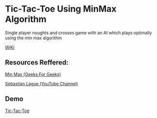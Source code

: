 <h1>Tic-Tac-Toe Using MinMax Algorithm</h1>

Single player noughts and crosses game with an AI which plays optimally using the min max algorithm


<a href="https://en.m.wikipedia.org/wiki/Minimax">WiKi</a>

<h2>Resources Reffered:</h2>

<a href="https://www.geeksforgeeks.org/minimax-algorithm-in-game-theory-set-1-introduction/">Min Max (Geeks For Geeks)</a>

<a href="https://www.youtube.com/watch?v=l-hh51ncgDI">Sebastian Lague (YouTube Channel)</a>

<h2>Demo</h2>
<a href="https://shivaprasad84.github.io/Tic-Tac-Toe-MinMax/">Tic-Tac-Toe</a>
